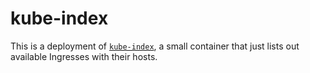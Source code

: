# kube-index

This is a deployment of [`kube-index`](https://github.com/threadproc/kube-index),
a small container that just lists out available Ingresses with their hosts.